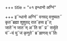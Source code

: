 +++
title = "०१ इन्धानो अग्निं"

+++
इ᳓न्धानो अग्निं᳓ वनवद् वनुष्यतः᳓  
कृत᳓ब्रह्मा शूशुवद् रात᳓हव्य इ᳓त्  
जाते᳓न जात᳓म् अ᳓ति स᳓ प्र᳓ सर्सृते  
यं᳓-यं यु᳓जं कृणुते᳓ ब्र᳓ह्मणस् प᳓तिः
